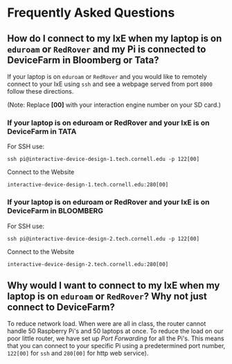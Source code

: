 # Frequently Asked Questions

## How do I connect to my IxE when my laptop is on `eduroam` or `RedRover` and my Pi is connected to DeviceFarm in Bloomberg or Tata?

If your laptop is on `eduroam` or `RedRover` and you would like to remotely connect to your IxE using `ssh` and see a webpage served from port `8000` follow these directions.

(Note: Replace **[00]** with your interaction engine number on your SD card.)

### If your laptop is on eduroam or RedRover and your IxE is on DeviceFarm in **TATA**
For SSH use:
```
ssh pi@interactive-device-design-1.tech.cornell.edu -p 122[00]  
```

Connect to the Website
```
interactive-device-design-1.tech.cornell.edu:280[00]
```

### If your laptop is on eduroam or RedRover and your IxE is on DeviceFarm in **BLOOMBERG**
For SSH use:

```
ssh pi@interactive-device-design-2.tech.cornell.edu -p 122[00]  
```

Connect to the Website

```
interactive-device-design-2.tech.cornell.edu:280[00]
```

## Why would I want to connect to my IxE when my laptop is on `eduroam` or `RedRover`? Why not just connect to DeviceFarm?

To reduce network load. When were are all in class, the router cannot handle 50 Raspberry Pi's and 50 laptops at once. To reduce the load on our poor little router, we have set up *Port Forwarding* for all the Pi's. This means that you can connect to your specific Pi using a predetermined port number, `122[00]` for `ssh` and `280[00]` for http web service). 

